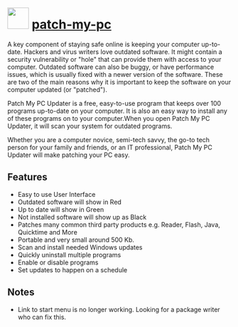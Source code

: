 # <img src="https://cdn.jsdelivr.net/gh/chocolatey-community/chocolatey-coreteampackages@e181cd354f3b03be5a92e204b4e3a03274578e40/icons/patch-my-pc.png" width="48" height="48"/> [patch-my-pc](https://chocolatey.org/packages/patch-my-pc)


A key component of staying safe online is keeping your computer up-to-date. Hackers and virus writers love outdated software. It might contain a security vulnerability or "hole" that can provide them with access to your computer. Outdated software can also be buggy, or have performance issues, which is usually fixed with a newer version of the software. These are two of the main reasons why it is important to keep the software on your computer updated (or "patched").

Patch My PC Updater is a free, easy-to-use program that keeps over 100 programs up-to-date on your computer. It is also an easy way to install any of these programs on to your computer.When you open Patch My PC Updater, it will scan your system for outdated programs.

Whether you are a computer novice, semi-tech savvy, the go-to tech person for your family and friends, or an IT professional, Patch My PC Updater will make patching your PC easy.

## Features

- Easy to use User Interface
- Outdated software will show in Red
- Up to date will show in Green
- Not installed software will show up as Black
- Patches many common third party products e.g. Reader, Flash, Java, Quicktime and More
- Portable and very small around 500 Kb.
- Scan and install needed Windows updates
- Quickly uninstall multiple programs
- Enable or disable programs
- Set updates to happen on a schedule

## Notes

- Link to start menu is no longer working. Looking for a package writer who can fix this.

